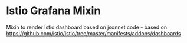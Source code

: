 # Istio Grafana Mixin

Mixin to render Istio dashboard based on jsonnet code - based on https://github.com/istio/istio/tree/master/manifests/addons/dashboards
